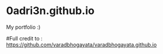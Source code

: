 # 0adri3n.github.io
My portfolio :)

#Full credit to : https://github.com/varadbhogayata/varadbhogayata.github.io
